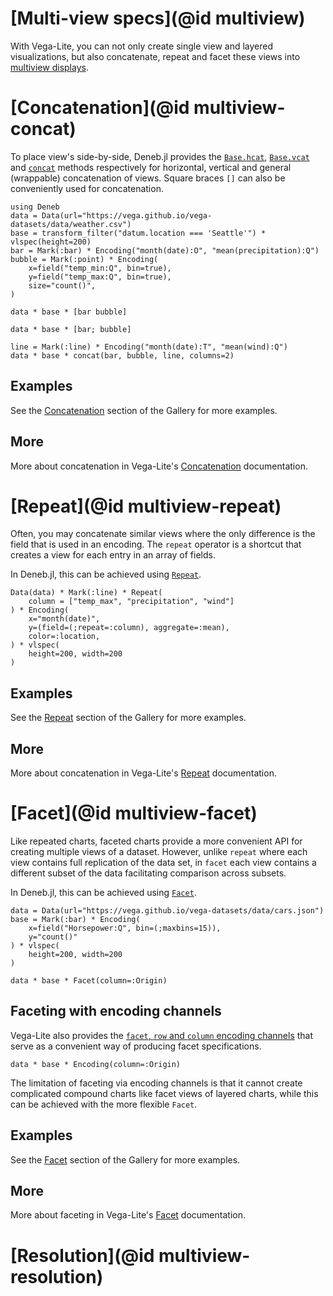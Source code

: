 # [Multi-view specs](@id multiview)

With Vega-Lite, you can not only create single view and layered visualizations, but also concatenate, repeat and facet these views into [multiview displays](https://vega.github.io/vega-lite/docs/composition.html).

# [Concatenation](@id multiview-concat)

To place view's side-by-side, Deneb.jl provides the [`Base.hcat`](@ref), [`Base.vcat`](@ref) and [`concat`](@ref) methods respectively for horizontal, vertical and general (wrappable) concatenation of views. Square braces `[]` can also be conveniently used for concatenation.

```@example multiview
using Deneb
data = Data(url="https://vega.github.io/vega-datasets/data/weather.csv")
base = transform_filter("datum.location === 'Seattle'") * vlspec(height=200)
bar = Mark(:bar) * Encoding("month(date):O", "mean(precipitation):Q")
bubble = Mark(:point) * Encoding(
    x=field("temp_min:Q", bin=true),
    y=field("temp_max:Q", bin=true),
    size="count()",
)

data * base * [bar bubble]
```

```@example multiview
data * base * [bar; bubble]
```
```@example multiview
line = Mark(:line) * Encoding("month(date):T", "mean(wind):Q")
data * base * concat(bar, bubble, line, columns=2)
```

## Examples

See the [Concatenation](@ref) section of the Gallery for more examples.

## More

More about concatenation in Vega-Lite's [Concatenation](https://vega.github.io/vega-lite/docs/concat.html) documentation.

# [Repeat](@id multiview-repeat)

Often, you may concatenate similar views where the only difference is the field that is used in an encoding. The `repeat` operator is a shortcut that creates a view for each entry in an array of fields. 

In Deneb.jl, this can be achieved using [`Repeat`](@ref). 

```@example multiview
Data(data) * Mark(:line) * Repeat(
    column = ["temp_max", "precipitation", "wind"]
) * Encoding(
    x="month(date)",
    y=(field=(;repeat=:column), aggregate=:mean),
    color=:location,
) * vlspec(
    height=200, width=200
)
```

## Examples

See the [Repeat](@ref) section of the Gallery for more examples.

## More

More about concatenation in Vega-Lite's [Repeat](https://vega.github.io/vega-lite/docs/repeat.html) documentation.

# [Facet](@id multiview-facet)

Like repeated charts, faceted charts provide a more convenient API for creating multiple views of a dataset. However, unlike `repeat` where each view contains full replication of the data set, in `facet` each view contains a different subset of the data facilitating comparison across subsets.

In Deneb.jl, this can be achieved using [`Facet`](@ref).

```@example multiview
data = Data(url="https://vega.github.io/vega-datasets/data/cars.json")
base = Mark(:bar) * Encoding(
    x=field("Horsepower:Q", bin=(;maxbins=15)),
    y="count()"
) * vlspec(
    height=200, width=200
)

data * base * Facet(column=:Origin)
```

## Faceting with encoding channels

Vega-Lite also provides the [`facet`, `row` and `column` encoding channels](https://vega.github.io/vega-lite/docs/facet.html#facet-row-and-column-encoding-channels) that serve as a convenient way of producing facet specifications. 

```@example multiview
data * base * Encoding(column=:Origin)
```

The limitation of faceting via encoding channels is that it cannot create complicated compound charts like facet views of layered charts, while this can be achieved with the more flexible `Facet`.

## Examples

See the [Facet](@ref) section of the Gallery for more examples.

## More

More about faceting in Vega-Lite's [Facet](https://vega.github.io/vega-lite/docs/facet.html) documentation.

# [Resolution](@id multiview-resolution)
